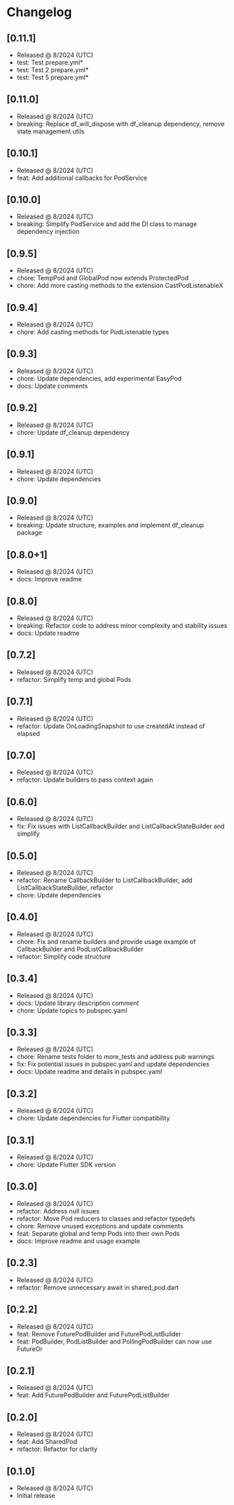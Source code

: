 # Changelog

## [0.11.1]

- Released @ 8/2024 (UTC)
- test: Test prepare.yml*
- test: Test 2 prepare.yml*
- test: Test 5 prepare.yml*

## [0.11.0]

- Released @ 8/2024 (UTC)
- breaking: Replace df_will_dispose with df_cleanup dependency, remove state management utils

## [0.10.1]

- Released @ 8/2024 (UTC)
- feat: Add additional callbacks for PodService

## [0.10.0]

- Released @ 8/2024 (UTC)
- breaking: Simplify PodService and add the DI class to manage dependency injection

## [0.9.5]

- Released @ 8/2024 (UTC)
- chore: TempPod and GlobalPod now extends ProtectedPod
- chore: Add more casting methods to the extension CastPodListenableX

## [0.9.4]

- Released @ 8/2024 (UTC)
- chore: Add casting methods for PodListenable types

## [0.9.3]

- Released @ 8/2024 (UTC)
- chore: Update dependencies, add experimental EasyPod
- docs: Update comments

## [0.9.2]

- Released @ 8/2024 (UTC)
- chore: Update df_cleanup dependency

## [0.9.1]

- Released @ 8/2024 (UTC)
- chore: Update dependencies

## [0.9.0]

- Released @ 8/2024 (UTC)
- breaking: Update structure, examples and implement df_cleanup package

## [0.8.0+1]

- Released @ 8/2024 (UTC)
- docs: Improve readme

## [0.8.0]

- Released @ 8/2024 (UTC)
- breaking: Refactor code to address minor complexity and stability issues
- docs: Update readme

## [0.7.2]

- Released @ 8/2024 (UTC)
- refactor: Simplify temp and global Pods

## [0.7.1]

- Released @ 8/2024 (UTC)
- refactor: Update OnLoadingSnapshot to use createdAt instead of elapsed

## [0.7.0]

- Released @ 8/2024 (UTC)
- refactor: Update builders to pass context again

## [0.6.0]

- Released @ 8/2024 (UTC)
- fix: Fix issues with ListCallbackBuilder and ListCallbackStateBuilder and simplify

## [0.5.0]

- Released @ 8/2024 (UTC)
- refactor: Rename CallbackBuilder to ListCallbackBuilder, add ListCallbackStateBuilder, refactor
- chore: Update dependencies

## [0.4.0]

- Released @ 8/2024 (UTC)
- chore: Fix and rename builders and provide usage example of CallbackBuilder and PodListCallbackBuilder
- refactor: Simplify code structure

## [0.3.4]

- Released @ 8/2024 (UTC)
- docs: Update library description comment
- chore: Update topics to pubspec.yaml

## [0.3.3]

- Released @ 8/2024 (UTC)
- chore: Rename tests folder to more_tests and address pub warnings
- fix: Fix potential issues in pubspec.yaml and update dependencies
- docs: Update readme and details in pubspec.yaml

## [0.3.2]

- Released @ 8/2024 (UTC)
- chore: Update dependencies for Flutter compatibility

## [0.3.1]

- Released @ 8/2024 (UTC)
- chore: Update Flutter SDK version

## [0.3.0]

- Released @ 8/2024 (UTC)
- refactor: Address null issues
- refactor: Move Pod reducers to classes and refactor typedefs
- chore: Remove unused exceptions and update comments
- feat: Separate global and temp Pods into their own Pods
- docs: Improve readme and usage example

## [0.2.3]

- Released @ 8/2024 (UTC)
- refactor: Remove unnecessary await in shared_pod.dart

## [0.2.2]

- Released @ 8/2024 (UTC)
- feat: Remove FuturePodBuilder and FuturePodListBuilder
- feat: PodBuilder, PodListBuilder and PollingPodBuilder can now use FutureOr

## [0.2.1]

- Released @ 8/2024 (UTC)
- feat: Add FuturePodBuilder and FuturePodListBuilder

## [0.2.0]

- Released @ 8/2024 (UTC)
- feat: Add SharedPod
- refactor: Refactor for clarity

## [0.1.0]

- Released @ 8/2024 (UTC)
- Initial release
